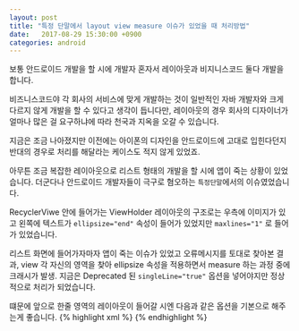 ```yaml
---
layout: post
title: "특정 단말에서 layout view measure 이슈가 있었을 때 처리방법" 
date:   2017-08-29 15:30:00 +0900
categories: android
---
```

보통 안드로이드 개발을 할 시에 개발자 혼자서 레이아웃과 비지니스코드 둘다 개발을 합니다.

비즈니스코드야 각 회사의 서비스에 맞게 개발하는 것이 일반적인 자바 개발자와 크게 다르지 않게 개발을 할 수 있다고 생각이 듭니다만, 레이아웃의 경우 회사의 디자이너가 얼마나 많은 걸 요구하냐에 따라 천국과 지옥을 오갈 수 있습니다.

지금은 조금 나아졌지만 이전에는 아이폰의 디자인을 안드로이드에 고대로 입힌다던지 반대의 경우로 처리를 해달라는 케이스도 적지 않게 있었죠.

아무튼 조금 복잡한 레이아웃으로 리스트 형태의 개발을 할 시에 앱이 죽는 상황이 있었습니다.
더군다나 안드로이드 개발자들이 극구로 혐오하는 `특정단말`에서의 이슈였었습니다.

RecyclerViwe 안에 들어가는 ViewHolder 레이아웃의 구조로는 우측에 이미지가 있고 왼쪽에 텍스트가 `ellipsize="end"` 속성이 들어가 있었지만 `maxlines="1"` 로 들어가 있었습니다.

리스트 화면에 들어가자마자 앱이 죽는 이슈가 있었고 오류메시지를 토대로 찾아본 결과,
view 각 자신의 영역을 찾아 ellipsize 속성을 적용하면서  measure 하는 과정 중에 크래시가 발생. 
지금은 Deprecated 된 `singleLine="true"` 옵션을 넣어야지만 정상적으로 처리가 되었습니다.

떄문에 앞으로 한줄 영역의 레이아웃이 들어갈 시엔 다음과 같은 옵션을 기본으로 해주는게 좋습니다.
{% highlight xml %}
<TextView
	android:maxLines="1"
	android:singleLine="true"
	android:ellipsize="end"
/>
{% endhighlight %}
